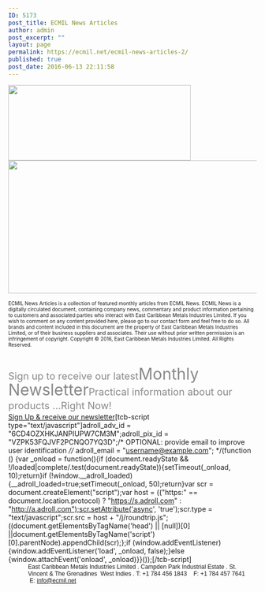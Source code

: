 ```yaml
---
ID: 5173
post_title: ECMIL News Articles
author: admin
post_excerpt: ""
layout: page
permalink: https://ecmil.net/ecmil-news-articles-2/
published: true
post_date: 2016-06-13 22:11:58
---
```

<span><img alt="" src="https://ecmil.net/master/wp-content/uploads/2016/06/master41.png" style="width: 370px" width="370" height="153" scale="0"></span><span><img alt="" style="width: 1079px;" width="1079" height="270" scale="0" src="https://ecmil.net/master/wp-content/uploads/2016/07/ecmilnewsart.jpg?resolution=1920,0.8999999761581421" data-adaptive-images="true"></span><span></span><p style="font-size: 10px;">ECMIL News Articles is a&nbsp;collection of featured monthly articles from ECMIL News. ECMIL News is a digitally circulated document, containing company news, commentary and product information pertaining to customers and associated parties who interact with East Caribbean Metals Industries Limited. If you wish to comment on any content provided here, please go to our contact form and feel free to do so. All brands and content included in this document are the property of East Caribbean Metals Industries Limited, or of their business suppliers and associates. Their use without prior written permission is an infringement of copyright. Copyright © 2016, East Caribbean Metals Industries Limited. All Rights Reserved.</p><p data-unit="px" style="color: rgb(137, 137, 137); font-size: 20px; line-height: 28px; margin-top: 40px !important; margin-bottom: 0px !important;">Sign up to receive our latest<span style="font-size: 32px;"><span>M﻿onthly ﻿N﻿ewsletter</span></span><span></span><span style="font-size: 32px;"><span><span style="font-size: 20px;">Practical information about our products ... </span></span></span><span style="font-size: 32px;"><span><span style="font-size: 20px;">​R﻿ight ﻿N﻿ow!</span></span></span><span></span></p><a href="" style="padding-top: 30px !important;"><span></span><span>Sign Up &amp; receive our newsletter</span></a>[tcb-script type="text/javascript"]adroll_adv_id = "6CD4OZXHKJANPIUPW7CM3M";adroll_pix_id = "VZPK53FQJVF2PCNQO7YQ3D";/* OPTIONAL: provide email to improve user identification *//* adroll_email = "username@example.com"; */(function () {var _onload = function(){if (document.readyState &amp;&amp; !/loaded|complete/.test(document.readyState)){setTimeout(_onload, 10);return}if (!window.__adroll_loaded){__adroll_loaded=true;setTimeout(_onload, 50);return}var scr = document.createElement("script");var host = (("https:" == document.location.protocol) ? "https://s.adroll.com" : "http://a.adroll.com");scr.setAttribute('async', 'true');scr.type = "text/javascript";scr.src = host + "/j/roundtrip.js";((document.getElementsByTagName('head') || [null])[0] ||document.getElementsByTagName('script')[0].parentNode).appendChild(scr);};if (window.addEventListener) {window.addEventListener('load', _onload, false);}else {window.attachEvent('onload', _onload)}}());[/tcb-script]<p style="margin: 0px 0px 0px 40px; border: none; padding: 0px; font-size: 12px; font-family: Arial, Helvetica, sans-serif;">East Caribbean Metals Industries Limited . Campden Park Industrial Estate . St. Vincent &amp; The Grenadines &nbsp;West Indies . T: +1 784 456 1843 &nbsp; &nbsp;F: +1 784 457 7641 &nbsp; &nbsp;E: info@ecmil.net</p>